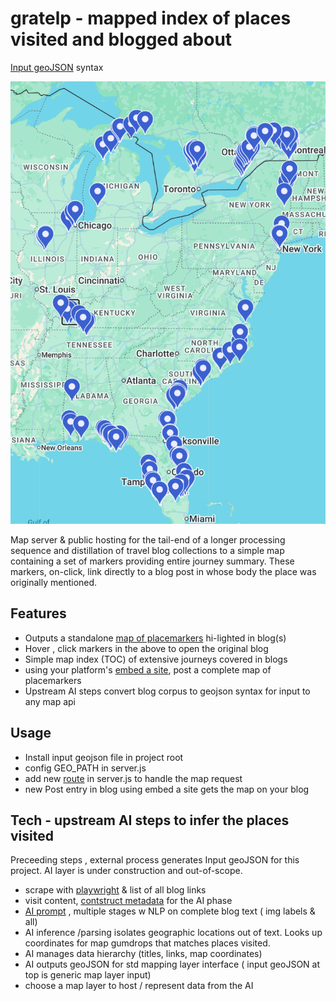 # gratelp - mapped index of places visited and blogged about 


[Input geoJSON](https://github.com/rowntreerob/gratelp/blob/main/greatloopplaces-001.geojson?short_path=e046a32#L20) syntax

![View the map](https://github.com/rowntreerob/gratelp/blob/main/grlp_map_ui.png)

Map server & public hosting for the tail-end of a longer processing sequence and distillation of travel blog collections to a simple map containing a set of markers providing entire journey summary.  These markers, on-click, link directly to a blog post in whose body the place was originally mentioned. 



## Features

- Outputs a standalone [map of placemarkers](https://gratelp-production.up.railway.app/getchloop) hi-lighted in blog(s)
- Hover , click markers in the above to open the original blog
- Simple map index (TOC) of extensive journeys covered in blogs
- using your platform's [embed a site](https://support.wix.com/en/article/wix-editor-embedding-a-site-or-a-widget), post a complete map of placemarkers  
- Upstream AI steps convert blog corpus to geojson syntax for input to any map api

## Usage
- Install input geojson file in project root
- config GEO_PATH in server.js
- add new [route](https://github.com/rowntreerob/gratelp/blob/ebc1c9541e4718ae760c204a17762b94f4c3ac30/server.js#L32) in server.js to handle the map request
- new Post entry in blog using embed a site gets the map on your blog


## Tech - upstream  AI steps to infer the places visited
  
Preceeding steps , external process generates Input geoJSON for this project. AI layer is under construction and out-of-scope.   

- scrape with [playwright](https://github.com/microsoft/playwright-python) & list of all blog links
- visit content, [contstruct metadata](https://github.com/rowntreerob/gratelp/blob/main/grlp_data_schema_bloglist.png) for the AI phase
- [AI prompt](https://chatgpt.com/share/68b9ae4f-c42c-8003-8b34-24c6f30261de) , multiple stages w NLP on complete blog text ( img labels & all)
- AI inference /parsing isolates geographic locations out of text. Looks up coordinates for map gumdrops that matches places visited.
- AI manages data hierarchy (titles, links, map coordinates)   
- AI outputs geoJSON for std mapping layer interface ( input geoJSON at top is generic map layer input)
- choose a map layer to host / represent data from the AI


